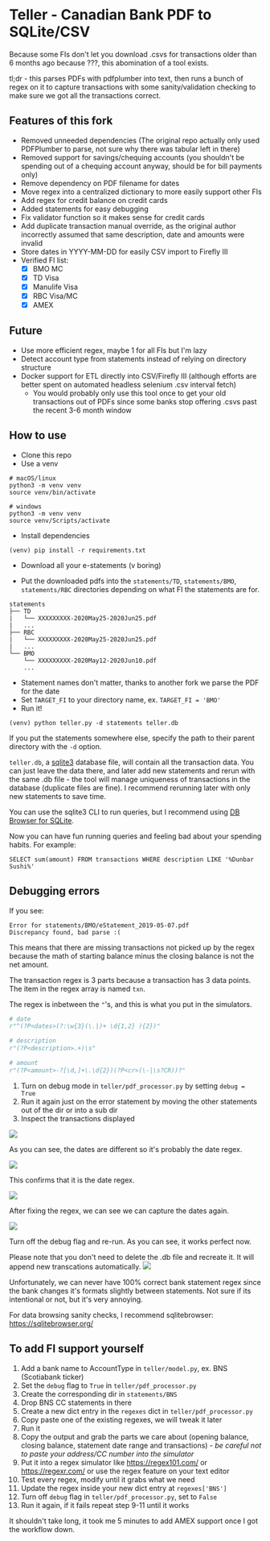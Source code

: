 # Teller - Canadian Bank PDF to SQLite/CSV 

Because some FIs don't let you download .csvs for transactions older than 6 months ago because ???, this abomination of a tool exists.

tl;dr - this parses PDFs with pdfplumber into text, then runs a bunch of regex on it to capture transactions with some sanity/validation checking to make sure we got all the transactions correct.

## Features of this fork
- Removed unneeded dependencies (The original repo actually only used PDFPlumber to parse, not sure why there was tabular left in there)
- Removed support for savings/chequing accounts (you shouldn't be spending out of a chequing account anyway, should be for bill payments only)
- Remove dependency on PDF filename for dates
- Move regex into a centralized dictionary to more easily support other FIs
- Add regex for credit balance on credit cards
- Added statements for easy debugging
- Fix validator function so it makes sense for credit cards
- Add duplicate transaction manual override, as the original author incorrectly assumed that same description, date and amounts were invalid
- Store dates in YYYY-MM-DD for easily CSV import to Firefly III 
- Verified FI list:
	- [x] BMO MC
	- [x] TD Visa
	- [x] Manulife Visa
	- [x] RBC Visa/MC
	- [x] AMEX

## Future
- Use more efficient regex, maybe 1 for all FIs but I'm lazy
- Detect account type from statements instead of relying on directory structure
- Docker support for ETL directly into CSV/Firefly III (although efforts are better spent on automated headless selenium .csv interval fetch)
	- You would probably only use this tool once to get your old transactions out of PDFs since some banks stop offering .csvs past the recent 3-6 month window

## How to use

- Clone this repo
- Use a venv

```
# macOS/linux
python3 -m venv venv
source venv/bin/activate

# windows
python3 -m venv venv
source venv/Scripts/activate
```

- Install dependencies
```
(venv) pip install -r requirements.txt
```
- Download all your e-statements (v boring)

- Put the downloaded pdfs into the `statements/TD`, `statements/BMO`, `statements/RBC` directories depending on what FI the statements are for.

```
statements
├── TD
|	└── XXXXXXXXX-2020May25-2020Jun25.pdf
|   ...
├── RBC
|	└── XXXXXXXXX-2020May25-2020Jun25.pdf
|   ...
└── BMO
    └── XXXXXXXXX-2020May12-2020Jun10.pdf
    ...
```
- Statement names don't matter, thanks to another fork we parse the PDF for the date
- Set `TARGET_FI` to your directory name, ex. `TARGET_FI = 'BMO'`
- Run it!

```
(venv) python teller.py -d statements teller.db
```

If you put the statements somewhere else, specify the path to their parent directory with the `-d` option. 

`teller.db`, a [sqlite3](https://www.sqlite.org/index.html) database file, will contain all the transaction data. You can just leave the data there, and later add new statements and rerun with the same .db file - the tool will manage uniqueness of transactions in the database (duplicate files are fine). I recommend rerunning later with only new statements to save time.

You can use the sqlite3 CLI to run queries, but I recommend using [DB Browser for SQLite](https://sqlitebrowser.org).

Now you can have fun running queries and feeling bad about your spending habits. For example:

```
SELECT sum(amount) FROM transactions WHERE description LIKE '%Dunbar Sushi%'
```

## Debugging errors

If you see:

```
Error for statements/BMO/eStatement_2019-05-07.pdf
Discrepancy found, bad parse :(
```
This means that there are missing transactions not picked up by the regex because the math of starting balance minus the closing balance is not the net amount.

The transaction regex is 3 parts because a transaction has 3 data points. The item in the regex array is named `txn`.  

The regex is inbetween the `"`'s, and this is what you put in the simulators.
```python
# date
r"^(?P<dates>(?:\w{3}(\.|)+ \d{1,2} ){2})"

# description
r"(?P<description>.+)\s"

# amount
r"(?P<amount>-?[\d,]+\.\d{2})(?P<cr>(\-|\s?CR))?"
```

1. Turn on debug mode in `teller/pdf_processor.py` by setting `debug = True`  
2. Run it again just on the error statement by moving the other statements out of the dir or into a sub dir  
3. Inspect the transactions displayed  

![](screenshots/2022-07-14-23-23-39.png)

As you can see, the dates are different so it's probably the date regex.

![](screenshots/2022-07-14-23-25-06.png)

This confirms that it is the date regex.

![](screenshots/2022-07-14-23-26-19.png)

After fixing the regex, we can see we can capture the dates again.

![](screenshots/2022-07-14-23-27-11.png)

Turn off the debug flag and re-run. As you can see, it works perfect now.

Please note that you don't need to delete the .db file and recreate it. It will append new transcations automatically.
![](screenshots/2022-07-14-23-28-40.png)

Unfortunately, we can never have 100% correct bank statement regex since the bank changes it's formats slightly between statements.
Not sure if its intentional or not, but it's very annoying.

For data browsing sanity checks, I recommend sqlitebrowser: https://sqlitebrowser.org/


## To add FI support yourself
1. Add a bank name to AccountType in `teller/model.py`, ex. BNS (Scotiabank ticker)
2. Set the `debug` flag to `True` in `teller/pdf_processor.py`
3. Create the corresponding dir in `statements/BNS`
4. Drop BNS CC statements in there
5. Create a new dict entry in the `regexes` dict in `teller/pdf_processor.py`
6. Copy paste one of the existing regexes, we will tweak it later 
7. Run it 
8. Copy the output and grab the parts we care about (opening balance, closing balance, statement date range and transactions) - *be careful not to paste your address/CC number into the simulator*
9. Put it into a regex simulator like https://regex101.com/ or https://regexr.com/ or use the regex feature on your text editor
10. Test every regex, modify until it grabs what we need
11. Update the regex inside your new dict entry at `regexes['BNS']`
12. Turn off `debug` flag in `teller/pdf_processor.py`, set to `False`
13. Run it again, if it fails repeat step 9-11 until it works

It shouldn't take long, it took me 5 minutes to add AMEX support once I got the workflow down.